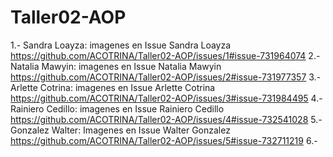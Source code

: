 # Taller02-AOP

1.- Sandra Loayza: imagenes en Issue Sandra Loayza https://github.com/ACOTRINA/Taller02-AOP/issues/1#issue-731964074
2.- Natalia Mawyin: imagenes en Issue Natalia Mawyin https://github.com/ACOTRINA/Taller02-AOP/issues/2#issue-731977357
3.- Arlette Cotrina: imagenes en Issue Arlette Cotrina https://github.com/ACOTRINA/Taller02-AOP/issues/3#issue-731984495
4.- Rainiero Cedillo: imagenes en Issue Rainiero Cedillo https://github.com/ACOTRINA/Taller02-AOP/issues/4#issue-732541028
5.- Gonzalez Walter: Imagenes en Issue Walter Gonzalez https://github.com/ACOTRINA/Taller02-AOP/issues/5#issue-732711219
6.-
